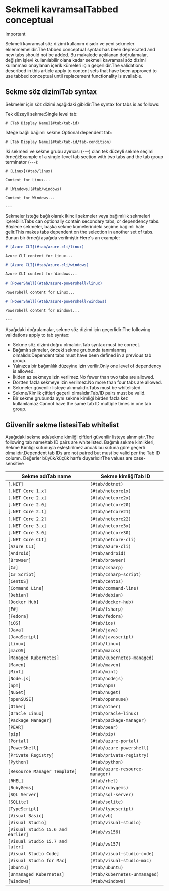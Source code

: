 # <a name="tabbed-conceptual"></a><span data-ttu-id="94198-101">Sekmeli kavramsal</span><span class="sxs-lookup"><span data-stu-id="94198-101">Tabbed conceptual</span></span>

> [!IMPORTANT]
> <span data-ttu-id="94198-102">Sekmeli kavramsal söz dizimi kullanım dışıdır ve yeni sekmeler eklenmemelidir.</span><span class="sxs-lookup"><span data-stu-id="94198-102">The tabbed conceptual syntax has been deprecated and new tabs should not be added.</span></span> <span data-ttu-id="94198-103">Bu makalede açıklanan doğrulamalar, değişim işlevi kullanılabilir olana kadar sekmeli kavramsal söz dizimi kullanması onaylanan içerik kümeleri için geçerlidir.</span><span class="sxs-lookup"><span data-stu-id="94198-103">The validations described in this article apply to content sets that have been approved to use tabbed conceptual until replacement functionality is available.</span></span>

## <a name="tab-syntax"></a><span data-ttu-id="94198-104">Sekme söz dizimi</span><span class="sxs-lookup"><span data-stu-id="94198-104">Tab syntax</span></span>

<span data-ttu-id="94198-105">Sekmeler için söz dizimi aşağıdaki gibidir:</span><span class="sxs-lookup"><span data-stu-id="94198-105">The syntax for tabs is as follows:</span></span>

<span data-ttu-id="94198-106">Tek düzeyli sekme:</span><span class="sxs-lookup"><span data-stu-id="94198-106">Single level tab:</span></span>

`# [Tab Display Name](#tab/tab-id)`

<span data-ttu-id="94198-107">İsteğe bağlı bağımlı sekme:</span><span class="sxs-lookup"><span data-stu-id="94198-107">Optional dependent tab:</span></span>

`# [Tab Display Name](#tab/tab-id/tab-condition)`

<span data-ttu-id="94198-108">İki sekmesi ve sekme grubu ayırıcısı (---) olan tek düzeyli sekme seçimi örneği:</span><span class="sxs-lookup"><span data-stu-id="94198-108">Example of a single-level tab section with two tabs and the tab group terminator (---):</span></span>

```
# [Linux](#tab/linux)

Content for Linux...

# [Windows](#tab/windows)

Content for Windows...

---
```

<span data-ttu-id="94198-109">Sekmeler isteğe bağlı olarak ikincil sekmeler veya bağımlılık sekmeleri içerebilir.</span><span class="sxs-lookup"><span data-stu-id="94198-109">Tabs can optionally contain secondary tabs, or dependency tabs.</span></span> <span data-ttu-id="94198-110">Böylece sekmeler, başka sekme kümelerindeki seçime bağımlı hale gelir.</span><span class="sxs-lookup"><span data-stu-id="94198-110">This makes tabs dependent on the selection in another set of tabs.</span></span> <span data-ttu-id="94198-111">Bunun bir örneği aşağıda verilmiştir:</span><span class="sxs-lookup"><span data-stu-id="94198-111">Here's an example:</span></span>

```markdown
# [Azure CLI](#tab/azure-cli/linux)

Azure CLI content for Linux...

# [Azure CLI](#tab/azure-cli/windows)

Azure CLI content for Windows...

# [PowerShell](#tab/azure-powershell/linux)

PowerShell content for Linux...

# [PowerShell](#tab/azure-powershell/windows)

PowerShell content for Windows...

---
```

<span data-ttu-id="94198-112">Aşağıdaki doğrulamalar, sekme söz dizimi için geçerlidir:</span><span class="sxs-lookup"><span data-stu-id="94198-112">The following validations apply to tab syntax:</span></span>

- <span data-ttu-id="94198-113">Sekme söz dizimi doğru olmalıdır.</span><span class="sxs-lookup"><span data-stu-id="94198-113">Tab syntax must be correct.</span></span>
- <span data-ttu-id="94198-114">Bağımlı sekmeler, önceki sekme grubunda tanımlanmış olmalıdır.</span><span class="sxs-lookup"><span data-stu-id="94198-114">Dependent tabs must have been defined in a previous tab group.</span></span>
- <span data-ttu-id="94198-115">Yalnızca bir bağımlılık düzeyine izin verilir.</span><span class="sxs-lookup"><span data-stu-id="94198-115">Only one level of dependency is allowed.</span></span>
- <span data-ttu-id="94198-116">İkiden az sekmeye izin verilmez.</span><span class="sxs-lookup"><span data-stu-id="94198-116">No fewer than two tabs are allowed.</span></span>
- <span data-ttu-id="94198-117">Dörtten fazla sekmeye izin verilmez.</span><span class="sxs-lookup"><span data-stu-id="94198-117">No more than four tabs are allowed.</span></span>
- <span data-ttu-id="94198-118">Sekmeler güvenilir listeye alınmalıdır.</span><span class="sxs-lookup"><span data-stu-id="94198-118">Tabs must be whitelisted.</span></span>
- <span data-ttu-id="94198-119">Sekme/Kimlik çiftleri geçerli olmalıdır.</span><span class="sxs-lookup"><span data-stu-id="94198-119">Tab/ID pairs must be valid.</span></span>
- <span data-ttu-id="94198-120">Bir sekme grubunda aynı sekme kimliği birden fazla kez kullanılamaz.</span><span class="sxs-lookup"><span data-stu-id="94198-120">Cannot have the same tab ID multiple times in one tab group.</span></span>

## <a name="tab-whitelist"></a><span data-ttu-id="94198-121">Güvenilir sekme listesi</span><span class="sxs-lookup"><span data-stu-id="94198-121">Tab whitelist</span></span>

<span data-ttu-id="94198-122">Aşağıdaki sekme adı/sekme kimliği çiftleri güvenilir listeye alınmıştır.</span><span class="sxs-lookup"><span data-stu-id="94198-122">The following tab name/tab ID pairs are whitelisted.</span></span> <span data-ttu-id="94198-123">Bağımlı sekme kimlikleri, Sekme Kimliği sütunuyla eşleştirilmez ancak bu sütuna göre geçerli olmalıdır.</span><span class="sxs-lookup"><span data-stu-id="94198-123">Dependent tab IDs are not paired but must be valid per the Tab ID column.</span></span> <span data-ttu-id="94198-124">Değerler büyük/küçük harfe duyarlıdır</span><span class="sxs-lookup"><span data-stu-id="94198-124">The values are case-sensitive</span></span>

|<span data-ttu-id="94198-125">Sekme adı</span><span class="sxs-lookup"><span data-stu-id="94198-125">Tab name</span></span>              |<span data-ttu-id="94198-126">Sekme kimliği</span><span class="sxs-lookup"><span data-stu-id="94198-126">Tab ID</span></span>            |
|----------------------|------------------|
|`[.NET]`              |`(#tab/dotnet)`   |
|`[.NET Core 1.x]`     |`(#tab/netcore1x)`|
|`[.NET Core 2.x]`     |`(#tab/netcore2x)`|
|`[.NET Core 2.0]`     |`(#tab/netcore20)`|
|`[.NET Core 2.1]`     |`(#tab/netcore21)`|
|`[.NET Core 2.2]`     |`(#tab/netcore22)`|
|`[.NET Core 3.x]`     |`(#tab/netcore3x)`|
|`[.NET Core 3.0]`     |`(#tab/netcore30)`|
|`[.NET Core CLI]`     |`(#tab/netcore-cli)`|
|`[Azure CLI]`         |`(#tab/azure-cli)`|
|`[Android]`           |`(#tab/android)`  |
|`[Browser]`           |`(#tab/browser)`  |
|`[C#]`                |`(#tab/csharp)`   |
|`[C# Script]`         |`(#tab/csharp-script)`|
|`[CentOS]`            |`(#tab/centos)`|
|`[Command Line]`      |`(#tab/command-line)`|
|`[Debian]`            |`(#tab/debian)`|
|`[Docker Hub]`        |`(#tab/docker-hub)`|
|`[F#]`                |`(#tab/fsharp)`|
|`[Fedora]`            |`(#tab/fedora)`|
|`[iOS]`               |`(#tab/ios)`      |
|`[Java]`              |`(#tab/java)`|
|`[JavaScript]`        |`(#tab/javascript)`|
|`[Linux]`             |`(#tab/linux)`    |
|`[macOS]`             |`(#tab/macos)`    |
|`[Managed Kubernetes]`|`(#tab/kubernetes-managed)`|
|`[Maven]`             |`(#tab/maven)`|
|`[Mint]`              |`(#tab/mint)`|
|`[Node.js]`           |`(#tab/nodejs)`|
|`[npm]`               |`(#tab/npm)` |
|`[NuGet]`             |`(#tab/nuget)`|
|`[openSUSE]`          |`(#tab/opensuse)`|
|`[Other]`             |`(#tab/other)` |
|`[Oracle Linux]`      |`(#tab/oracle-linux)`|
|`[Package Manager]`   |`(#tab/package-manager)` |
|`[PEAR]`              |`(#tab/pear)`|
|`[pip]`               |`(#tab/pip)`|
|`[Portal]`            |`(#tab/azure-portal)`    |
|`[PowerShell]`        |`(#tab/azure-powershell)`|
|`[Private Registry]`  |`(#tab/private-registry)`|
|`[Python]`            |`(#tab/python)`|
|`[Resource Manager Template]`|`(#tab/azure-resource-manager)`|
|`[RHEL]`              |`(#tab/rhel)`|
|`[RubyGems]`          |`(#tab/rubygems)`|
|`[SQL Server]`        |`(#tab/sql-server)`|
|`[SQLite]`            |`(#tab/sqlite)`|
|`[TypeScript]`        |`(#tab/typescript)`|
|`[Visual Basic]`      |`(#tab/vb)` |
|`[Visual Studio]`     |`(#tab/visual-studio)`|
|`[Visual Studio 15.6 and earlier]`|`(#tab/vs156)`|
|`[Visual Studio 15.7 and later]`  |`(#tab/vs157)`|
|`[Visual Studio Code]`            |`(#tab/visual-studio-code)`|
|`[Visual Studio for Mac]`         |`(#tab/visual-studio-mac)`|
|`[Ubuntu]`                        |`(#tab/ubuntu)`|
|`[Unmanaged Kubernetes]`          |`(#tab/kubernetes-unmanaged)`|
|`[Windows]`   |`(#tab/windows)`   |
